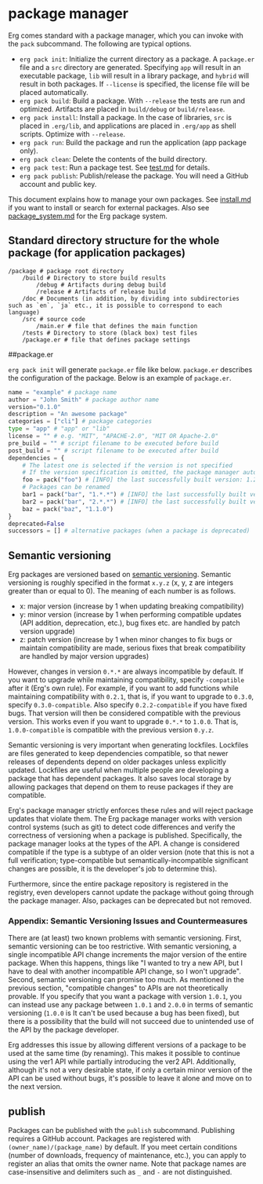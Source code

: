 # package manager

Erg comes standard with a package manager, which you can invoke with the `pack` subcommand.
The following are typical options.

* `erg pack init`: Initialize the current directory as a package. A `package.er` file and a `src` directory are generated. Specifying `app` will result in an executable package, `lib` will result in a library package, and `hybrid` will result in both packages. If `--license` is specified, the license file will be placed automatically.
* `erg pack build`: Build a package. With `--release` the tests are run and optimized. Artifacts are placed in `build/debug` or `build/release`.
* `erg pack install`: Install a package. In the case of libraries, `src` is placed in `.erg/lib`, and applications are placed in `.erg/app` as shell scripts. Optimize with `--release`.
* `erg pack run`: Build the package and run the application (app package only).
* `erg pack clean`: Delete the contents of the build directory.
* `erg pack test`: Run a package test. See [test.md](./test.md) for details.
* `erg pack publish`: Publish/release the package. You will need a GitHub account and public key.

This document explains how to manage your own packages.
See [install.md](./install.md) if you want to install or search for external packages.
Also see [package_system.md](../syntax/33_package_system.md) for the Erg package system.

## Standard directory structure for the whole package (for application packages)

```console
/package # package root directory
    /build # Directory to store build results
        /debug # Artifacts during debug build
        /release # Artifacts of release build
    /doc # Documents (in addition, by dividing into subdirectories such as `en`, `ja` etc., it is possible to correspond to each language)
    /src # source code
        /main.er # file that defines the main function
    /tests # Directory to store (black box) test files
    /package.er # file that defines package settings
```

##package.er

`erg pack init` will generate `package.er` file like below. `package.er` describes the configuration of the package.
Below is an example of `package.er`.

```python
name = "example" # package name
author = "John Smith" # package author name
version="0.1.0"
description = "An awesome package"
categories = ["cli"] # package categories
type = "app" # "app" or "lib"
license = "" # e.g. "MIT", "APACHE-2.0", "MIT OR Apache-2.0"
pre_build = "" # script filename to be executed before build
post_build = "" # script filename to be executed after build
dependencies = {
    # The latest one is selected if the version is not specified
    # If the version specification is omitted, the package manager automatically adds the version of the last successful build to the comments
    foo = pack("foo") # [INFO] the last successfully built version: 1.2.1
    # Packages can be renamed
    bar1 = pack("bar", "1.*.*") # [INFO] the last successfully built version: 1.2.0
    bar2 = pack("bar", "2.*.*") # [INFO] the last successfully built version: 2.0.0
    baz = pack("baz", "1.1.0")
}
deprecated=False
successors = [] # alternative packages (when a package is deprecated)
```

## Semantic versioning

Erg packages are versioned based on [semantic versioning](https://semver.org/lang/en/).
Semantic versioning is roughly specified in the format `x.y.z` (x, y, z are integers greater than or equal to 0).
The meaning of each number is as follows.

* x: major version (increase by 1 when updating breaking compatibility)
* y: minor version (increase by 1 when performing compatible updates (API addition, deprecation, etc.), bug fixes etc. are handled by patch version upgrade)
* z: patch version (increase by 1 when minor changes to fix bugs or maintain compatibility are made, serious fixes that break compatibility are handled by major version upgrades)

However, changes in version `0.*.*` are always incompatible by default. If you want to upgrade while maintaining compatibility, specify `-compatible` after it (Erg's own rule). For example, if you want to add functions while maintaining compatibility with `0.2.1`, that is, if you want to upgrade to `0.3.0`, specify `0.3.0-compatible`. Also specify `0.2.2-compatible` if you have fixed bugs.
That version will then be considered compatible with the previous version.
This works even if you want to upgrade `0.*.*` to `1.0.0`. That is, `1.0.0-compatible` is compatible with the previous version `0.y.z`.

Semantic versioning is very important when generating lockfiles. Lockfiles are files generated to keep dependencies compatible, so that newer releases of dependents depend on older packages unless explicitly updated.
Lockfiles are useful when multiple people are developing a package that has dependent packages. It also saves local storage by allowing packages that depend on them to reuse packages if they are compatible.

Erg's package manager strictly enforces these rules and will reject package updates that violate them.
The Erg package manager works with version control systems (such as git) to detect code differences and verify the correctness of versioning when a package is published.
Specifically, the package manager looks at the types of the API. A change is considered compatible if the type is a subtype of an older version (note that this is not a full verification; type-compatible but semantically-incompatible significant changes are possible, it is the developer's job to determine this).

Furthermore, since the entire package repository is registered in the registry, even developers cannot update the package without going through the package manager.
Also, packages can be deprecated but not removed.

### Appendix: Semantic Versioning Issues and Countermeasures

There are (at least) two known problems with semantic versioning.
First, semantic versioning can be too restrictive.
With semantic versioning, a single incompatible API change increments the major version of the entire package.
When this happens, things like "I wanted to try a new API, but I have to deal with another incompatible API change, so I won't upgrade".
Second, semantic versioning can promise too much.
As mentioned in the previous section, "compatible changes" to APIs are not theoretically provable. If you specify that you want a package with version `1.0.1`, you can instead use any package between `1.0.1` and `2.0.0` in terms of semantic versioning (`1.0.0` is It can't be used because a bug has been fixed), but there is a possibility that the build will not succeed due to unintended use of the API by the package developer.

Erg addresses this issue by allowing different versions of a package to be used at the same time (by renaming). This makes it possible to continue using the ver1 API while partially introducing the ver2 API.
Additionally, although it's not a very desirable state, if only a certain minor version of the API can be used without bugs, it's possible to leave it alone and move on to the next version.

## publish

Packages can be published with the `publish` subcommand. Publishing requires a GitHub account.
Packages are registered with `(owner_name)/(package_name)` by default. If you meet certain conditions (number of downloads, frequency of maintenance, etc.), you can apply to register an alias that omits the owner name.
Note that package names are case-insensitive and delimiters such as `_` and `-` are not distinguished.